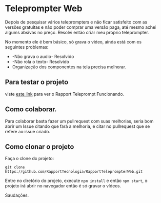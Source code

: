 # Teleprompter Web

Depois de pesquisar vários teleprompters e não ficar satisfeito com as versões gratuitas e não poder comprar uma versão paga, até mesmo achei algums absivas no preço. Resolvi então criar meu próprio teleprompter.

No momento ele é bem básico, só grava o video, ainda está com os seguintes problemas:

- -Não grava o audio- Resolvido
- -Não rola o texto- Resolvido
- Organização dos componentes na tela precisa melhorar.
## Para testar o projeto

viste [este link](https://rapport.tec.br/projetos/teleprompter-web/) para ver o Rapport Teleprompt Funcionando.

## Como colaborar.
Para colaborar basta fazer um pullrequest com suas melhorias, seria bom abrir um Issue citando que fará a melhoria, e citar no pullrequest que se refere ao issue criado.

## Como clonar o projeto

Faça o clone do projeto:

```
git clone https://github.com/RapportTecnologia/RapportTeleprompterWeb.git
```
Entre no diretório do projeto, execute `npm install` e então `npm start`, o projeto irá abrir no navegador então é só gravar o vídeos.

Saudações.
